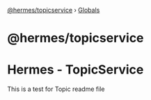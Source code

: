 [@hermes/topicservice](README.md) › [Globals](globals.md)

# @hermes/topicservice

# Hermes - TopicService
This is a test for Topic readme file
